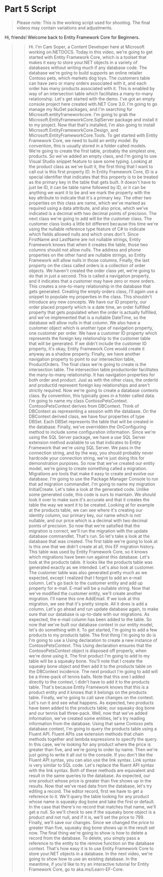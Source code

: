 # Part 5 Script

> Please note: This is the working script used for shooting. The final videos may contain variations and adjustments.

Hi, friends! Welcome back to Entity Framework Core for Beginners.

>> Hi. I'm Cam Soper,
a Content Developer here at Microsoft working on.NETDOCS.
Today in this video,
we're going to get started with Entity Framework Core,
which is a toolset that makes it easy to store your.NET objects in
a variety of databases without writing much if any database code.
The database we're going to build supports
an online retailer Contoso pets,
which markets dog toys.
The customers table can have
zero or many orders associated with it,
and each order has many products associated with it.
This is enabled by way of
an intersection table which
facilitates a many-to-many relationship.
Let's get started with the demo.
I've got an empty console project here created with.NET Core 3.0.
I'm going to go manage my NuGet packages,
and I'm searching for Microsoft.entityframeworkcore.
I'm going to grab the Microsoft.EntityFrameworkCore.SqlServer
package and install it to my project.
Now that that's installed, I'm also going to
install Microsoft.EntityFrameworkCore.Design,
and Microsoft.EntityFrameworkCore.Tools.
To get started with Entity Framework Core,
we need to build an entity model.
By convention, this is usually stored in a folder called models.
We're going to create the first table,
probably the simplest one, products.
So we've added an empty class,
and I'm going to use Visual Studio
snippet feature to save some typing.
Looking at the product class as we've built it,
the first thing that I want to call out is this first property ID.
In Entity Framework Core,
ID is a special identifier that
indicates that this property is to be
treated as the primary key in the table that gets built.
It doesn't have to just be ID,
it can be table name followed by ID,
or it can be anything we want it to be and we mark
the property with the key attribute
to indicate that it's a primary key.
The other two properties on this class are name,
which we've marked as required using a data attribute,
and also price, which we've indicated
is a decimal with two decimal points of precision.
The next class we're going to add will be the customer class.
The customer class looks a little bit
different because this time we're using
the nullable reference type feature of
C# to indicate which fields allowed nulls and which ones don't.
Since FirstName and LastName are not nullable strings,
Entity Framework knows that when it creates the table,
those two columns should not allow nulls.
The address and phone properties
on the other hand are nullable strings,
so Entity Framework will allow nulls in those columns.
Finally, the last property on the class called
orders is a collection of order objects.
We haven't created the order class yet,
we're going to do that in just a second.
This is called a navigation property,
and it indicates that a customer may have zero or more orders.
This creates a one-to-many relationship
in the database that gets generated.
Creating the empty orders class,
I'll again use a snippet to populate my properties in the class.
This shouldn't introduce any new concepts.
We have our ID property,
our order placed property which is a date time,
an order fulfilled property that gets
populated when the order is actually fulfilled,
and we've implemented that is a nullable DateTime,
so the database will allow nulls in that column.
We also have a customer object
which is another type of navigation property,
one customer per order.
We have a customer ID property which represents
the foreign key relationship to
the customer table that will be generated.
If we didn't include the customer ID property,
it's okay, Entity Framework Core
would create it anyway as a shadow property.
Finally, we have another navigation property
to point to our intersection table, ProductOrders.
The final class we're going to create is the intersection table.
The intersection table productorder
facilitates the many-to-many relationship.
It has navigation properties for both order and product.
Just as with the other class,
the orderId and productId represent
foreign key relationships and aren't strictly required.
Now we're going to create a database contexts class.
By convention, this typically goes in a folder called data.
I'm going to name my class ContosoPetsContext.
ContosoPetsContext derives from DBContext.
Think of DBContext as representing a session with the database.
On the DBContext derived class,
we have four properties of type DBSet.
Each DBSet represents the table
that will be created in the database.
Finally, we've overridden the OnConfiguring method
to include some configuration information.
Since we're using the SQL Server package,
we have a use SQL Server extension method available to us
that indicates to Entity Framework that we're using SQL Server.
We pass in the connection string, and by the way,
you should probably never hardcode your connection string,
we're just doing this for demonstration purposes.
So now that we've created our entity model,
we're going to create something called a migration.
Migrations are tools that make it
easy to create and evolve our database.
I'm going to use the Package Manager Console to
run that ad migration commandlet.
I'm going to name my migration InitialCreate.
Let's take a look at the generated code.
Unlike some generated code,
this code is ours to maintain.
We should look it over to make sure it's accurate
and that it creates the table the way we want it to be created.
Looking at for example at the products table,
we can see where it's creating our identity column,
our primary key, our name which is not nullable,
and our price which is
a decimal with two decimal points of precision.
So now that we're satisfied that the migration is correct,
we'll run the migration with the update database commandlet.
That's run. So let's take a look at the database that was created.
The first table we're going to look
at is this one that we didn't create at all,
this EF migration history.
This table was used by Entity Framework Core,
so it knows which migrations have been run against this database.
Let's look at the products table.
It looks like the products table was
generated exactly as we intended.
Let's also look at customer.
The customer table was also generated pretty much as we expected,
except I realized that I forgot to add an e-mail column.
Let's go back to the customer entity and
add up property for e-mail.
E-mail will be a nullable string.
Now that we've modified the customer entity,
we'll create another migration.
I'll name this one AddEmail.
If we look at this migration,
we see that it's pretty simple.
All it does is add a column.
Let's go ahead and run update database again,
to make sure that our database is up-to-date with our migrations.
As expected, the e-mail column has been added to the table.
So now that we've built our database context in our entity model,
let's do something with it.
To get started, I'm going to
add a few products to my products table.
The first thing I'm going to do is I'm going to use
a Using declaration to create
a new instance of ContosoPetsContext.
This Using declaration ensures that
the ContosoPetsContext object is
disposed off properly, when we're done using it.
The first product I'm going to add to
my table will be a squeaky bone.
You'll note that I create the squeaky bone object and then add
it to the products table on the DBContext incidence.
The next product I'm going to add will
be a three-pack of tennis balls.
Note that this one I added directly to the context,
I didn't have to add it to the products table.
That's because Entity Framework knows that this is
a product entity and
it knows that it belongs on the products table.
Finally, we're going to call save changes on the context.
Let's run it and see what happens.
As expected, two products have been added to the products table;
our squeaky dog bone and our tennis ball three-pack.
Well, now that we've added information,
we've created some entities,
let's try reading information from the database.
Using that same Contoso pets database context,
I'm going to query the products table using a Fluent API.
Fluent APIs use extension methods that chain
methods together and lambda expressions to specify the query.
In this case, we're looking for
any product where the price is greater than five,
and we're going to order by name.
Then we're just going to write it all out to the console.
If you don't like the Fluent API syntax,
you can also use the link syntax.
Link syntax is very similar to SQL code.
Let's replace the fluent API syntax with the link syntax.
Both of these methods are equivalent and
result in the same queries to the database.
As expected, our one product
whose price is greater than five shows up in the results.
Now that we've read data from the database,
let's try editing a record.
The editor record, first we have to get a reference to it.
We'll query the table looking
for any product whose name
is squeaky dog bone and take the first or default.
In the case that there's no record that
matches that name, we'll get a null.
So we'll check to see if the squeaky bone object
is a product and not null,
and if it is, we'll set the price to 799.
Finally, we'll save our changes.
Since we changed the price to greater than five,
squeaky dog bone shows up in the result set now.
The final thing we're going to show is how
to delete a record from the database.
To delete, you simply pass a reference to
the entity to the remove function on the database context.
That's how easy it is to use
Entity Framework Core to store your.NET objects in a database.
In the next video, we're going to show how
to use an existing database.
In the meantime, if you'd like to try an interactive tutorial for
Entity Framework Core, go to aka.ms/Learn-EF-Core.